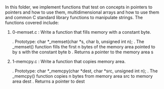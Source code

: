 In this folder, we implement functions that test on concepts in pointers to pointers and how to use them, multidimensional arrays and how to use them and common C standard library functions to manipulate strings.
The functions covered include:

1. 0-memset.c : Write a function that fills memory with a constant byte.

	. Prototype: char *_memset(char *s, char b, unsigned int n);
	. The _memset() function fills the first n bytes of the memory area pointed to by s with the constant byte b
	. Returns a pointer to the memory area s

2. 1-memcpy.c : Write a function that copies memory area.

	. Prototype: char *_memcpy(char *dest, char *src, unsigned int n);
	. The _memcpy() function copies n bytes from memory area src to memory area dest
	. Returns a pointer to dest

